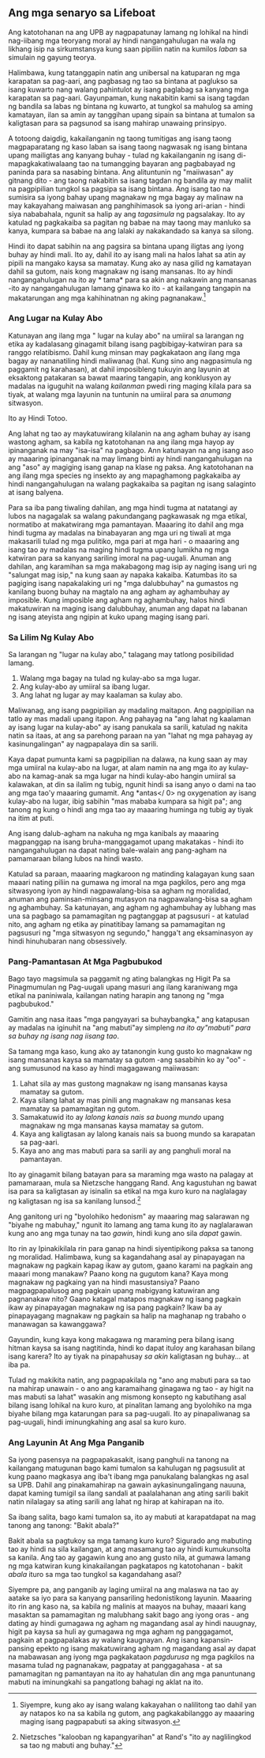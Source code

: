 ## Ang mga senaryo sa Lifeboat

Ang katotohanan na ang UPB ay nagpapatunay lamang ng lohikal na hindi nag-iibang mga teoryang moral ay hindi nangangahulugan na wala ng likhang isip na sirkumstansya kung saan pipiliin natin na kumilos *laban* sa simulain ng gayung teorya.

Halimbawa, kung tatanggapin natin ang unibersal na katuparan ng mga karapatan sa pag-aari, ang pagbasag ng tao sa bintana at paglukso sa isang kuwarto nang walang pahintulot ay isang paglabag sa kanyang mga karapatan sa pag-aari. Gayunpaman, kung nakabitin kami sa isang tagdan ng bandila sa labas ng bintana ng kuwarto, at tungkol sa mahulog sa aming kamatayan, ilan sa amin ay tanggihan upang sipain sa bintana at tumalon sa kaligtasan para sa pagsunod sa isang mahirap unawaing prinsipyo.

A totoong daigdig, kakailanganin ng taong tumitigas ang isang taong magpaparatang ng kaso laban sa isang taong nagwasak ng isang bintana upang mailigtas ang kanyang buhay - tulad ng kakailanganin ng isang di-mapagkakatiwalaang tao na tumangging bayaran ang pagbabayad ng paninda para sa nasabing bintana. Ang alituntunin ng "maiiwasan" ay gitnang dito - ang taong nakabitin sa isang tagdan ng bandila ay may maliit na pagpipilian tungkol sa pagsipa sa isang bintana. Ang isang tao na sumisira sa iyong bahay upang magnakaw ng mga bagay ay malinaw na may kakayahang maiwasan ang panghihimasok sa iyong ari-arian - hindi siya nababahala, ngunit sa halip ay ang *tagasimula* ng pagsalakay. Ito ay katulad ng pagkakaiba sa pagitan ng babae na may taong may manluko sa kanya, kumpara sa babae na ang lalaki ay nakakandado sa kanya sa silong.

Hindi ito dapat sabihin na ang pagsira sa bintana upang iligtas ang iyong buhay ay hindi mali. Ito ay, dahil ito ay isang mali na halos lahat sa atin ay pipili na mangako kaysa sa mamatay. Kung ako ay nasa gilid ng kamatayan dahil sa gutom, nais kong magnakaw ng isang mansanas. Ito ay hindi nangangahulugan na ito ay * tama* para sa akin ang nakawin ang mansanas -ito ay nangangahulugan lamang ginawa ko ito - at kailangang tangapin na makatarungan ang mga kahihinatnan ng aking pagnanakaw.[^10]

### Ang Lugar na Kulay Abo

Katunayan ang ilang mga " lugar na kulay abo" na umiiral sa larangan ng etika ay kadalasang ginagamit bilang isang pagbibigay-katwiran para sa ranggo relatibismo. Dahil kung minsan may pagkakataon ang ilang mga bagay ay nananatiling hindi maliwanag (hal. Kung sino ang nagpasimula ng paggamit ng karahasan), at dahil imposibleng tukuyin ang layunin at eksaktong patakaran sa bawat maaring tangapin, ang konklusyon ay madalas na iguguhit na walang *kailanman* pwedi ring maging kilala para sa tiyak, at walang mga layunin na tuntunin na umiiral para sa *anumang* sitwasyon.

Ito ay Hindi Totoo.

Ang lahat ng tao ay maykatuwirang kilalanin na ang agham buhay ay isang wastong agham, sa kabila ng katotohanan na ang ilang mga hayop ay ipinanganak na may "isa-isa" na pagbago. Ann katunayan na ang isang aso ay maaaring ipinanganak na may limang binti ay hindi nangangahulugan na ang "aso" ay magiging isang ganap na klase ng paksa. Ang katotohanan na ang ilang mga species ng insekto ay ang mapaghamong pagkakaiba ay hindi nangangahulugan na walang pagkakaiba sa pagitan ng isang salaginto at isang balyena.

Para sa iba pang tiwaling dahilan, ang mga hindi tugma at natatangi ay lubos na nagagalak sa walang pakundangang pagkawasak ng mga etikal, normatibo at makatwirang mga pamantayan. Maaaring ito dahil ang mga hindi tugma ay madalas na binabayaran ang mga uri ng tiwali at mga makasarili tulad ng mga pulitiko, mga pari at mga hari - o maaaring ang isang tao ay madalas na maging hindi tugma upang lumikha ng mga katwiran para sa kanyang sariling imoral na pag-uugali. Anuman ang dahilan, ang karamihan sa mga makabagong mag isip ay naging isang uri ng "salungat mag isip," na kung saan ay napaka kakaiba. Katumbas ito sa pagiging isang napakalaking uri ng "mga dalubbuhay" na gumastos ng kanilang buong buhay na magtalo na ang agham ay aghambuhay ay imposible. Kung imposible ang agham ng aghambuhay, halos hindi makatuwiran na maging isang dalubbuhay, anuman ang dapat na labanan ng isang ateyista ang ngipin at kuko upang maging isang pari.

### Sa Lilim Ng Kulay Abo

Sa larangan ng "lugar na kulay abo," talagang may tatlong posibilidad lamang.

1. Walang mga bagay na tulad ng kulay-abo sa mga lugar.
2. Ang kulay-abo ay umiiral sa ibang lugar.
3. Ang lahat ng lugar ay may kaalaman sa kulay abo.

Maliwanag, ang isang pagpipilian ay madaling maitapon. Ang pagpipilian na tatlo ay mas madali upang itapon. Ang pahayag na "ang lahat ng kaalaman ay isang lugar na kulay-abo" ay isang panukala sa sarili, katulad ng nakita natin sa itaas, at ang sa parehong paraan na yan "lahat ng mga pahayag ay kasinungalingan" ay nagpapalaya din sa sarili.

Kaya dapat pumunta kami sa pagpipilian na dalawa, na kung saan ay may mga umiiral na kulay-abo na lugar, at alam namin na ang mga ito ay kulay-abo na kamag-anak sa mga lugar na hindi kulay-abo hangin umiiral sa kalawakan, at din sa ilalim ng tubig, ngunit hindi sa isang anyo o dami na tao ang mga tao'y maaaring gumamit. Ang *antas</ 0> ng oxygenation ay isang kulay-abo na lugar, ibig sabihin "mas mababa kumpara sa higit pa"; ang tanong ng kung o hindi ang mga tao ay maaaring huminga ng tubig ay tiyak na itim at puti.</p> 

Ang isang dalub-agham na nakuha ng mga kanibals ay maaaring magpanggap na isang bruha-manggagamot upang makatakas - hindi ito nangangahulugan na dapat nating bale-walain ang pang-agham na pamamaraan bilang lubos na hindi wasto.

Katulad sa paraan, maaaring magkaroon ng matinding kalagayan kung saan maaari nating piliin na gumawa ng imoral na mga pagkilos, pero ang mga sitwasyong iyon ay hindi nagpawalang-bisa sa agham ng moralidad, anuman ang paminsan-minsang mutasyon na nagpawalang-bisa sa agham ng aghambuhay. Sa katunayan, ang agham ng aghambuhay ay lubhang mas una sa pagbago sa pamamagitan ng pagtanggap at pagsusuri - at katulad nito, ang agham ng etika ay pinatitibay lamang sa pamamagitan ng pagsusuri ng "mga sitwasyon ng segundo," hangga't ang eksaminasyon ay hindi hinuhubaran nang obsessively.

### Pang-Pamantasan At Mga Pagbubukod

Bago tayo magsimula sa paggamit ng ating balangkas ng Higit Pa sa Pinagmumulan ng Pag-uugali upang masuri ang ilang karaniwang mga etikal na paniniwala, kailangan nating harapin ang tanong ng "mga pagbubukod."

Gamitin ang nasa itaas "mga pangyayari sa buhaybangka," ang katapusan ay madalas na iginuhit na "ang mabuti"ay simpleng *na ito ay"mabuti" para sa buhay ng isang nag iisang tao*.

Sa tamang mga kaso, kung ako ay tatanongin kung gusto ko magnakaw ng isang mansanas kaysa sa mamatay sa gutom -ang sasabihin ko ay "oo" - ang sumusunod na kaso ay hindi magagawang maiiwasan:

1. Lahat sila ay mas gustong magnakaw ng isang mansanas kaysa mamatay sa gutom.
2. Kaya silang lahat ay mas pinili ang magnakaw ng mansanas kesa mamatay sa pamamagitan ng gutom.
3. Samakatuwid ito ay *lalong kanais nais sa buong mundo* upang magnakaw ng mga mansanas kaysa mamatay sa gutom.
4. Kaya ang kaligtasan ay lalong kanais nais sa buong mundo sa karapatan sa pag-aari.
5. Kaya ano ang mas mabuti para sa sarili ay ang panghuli moral na pamantayan.

Ito ay ginagamit bilang batayan para sa maraming mga wasto na palagay at pamamaraan, mula sa Nietzsche hanggang Rand. Ang kagustuhan ng bawat isa para sa kaligtasan ay isinalin sa etikal na mga kuro kuro na naglalagay ng kaligtasan ng isa sa kanilang lunsod.[^11]

Ang ganitong uri ng "byolohiko hedonism" ay maaaring mag salarawan ng "biyahe ng mabuhay," ngunit ito lamang ang tama kung ito ay naglalarawan kung ano ang mga tunay na tao *gawin*, hindi kung ano sila *dapat* gawin.

Ito rin ay Ipinakikilala rin para ganap na hindi siyentipikong paksa sa tanong ng moralidad. Halimbawa, kung sa kagandahang asal ay pinapayagan na magnakaw ng pagkain kapag ikaw ay gutom, gaano karami na pagkain ang maaari mong manakaw? Paano kong na gugutom kana? Kaya mong magnakaw ng pagkaing yan na hindi masustansiya? Paano magpagpapalusog ang pagkain upang mabigyang katuwiran ang pagnanakaw nito? Gaano katagal matapos magnakaw ng isang pagkain ikaw ay pinapayagan magnakaw ng isa pang pagkain? Ikaw ba ay pinapayagang magnakaw ng pagkain sa halip na maghanap ng trabaho o manawagan sa kawanggawa?

Gayundin, kung kaya kong makagawa ng maraming pera bilang isang hitman kaysa sa isang nagtitinda, hindi ko dapat ituloy ang karahasan bilang isang karera? Ito ay tiyak na pinapahusay *sa akin* kaligtasan ng buhay... at iba pa.

Tulad ng makikita natin, ang pagpapakilala ng "ano ang mabuti para sa tao na mahirap unawain - o ano ang karamaihang ginagawa ng tao - ay higit na mas mabuti sa lahat" wasakin ang mismong konsepto ng kabutihang asal bilang isang lohikal na kuro kuro, at pinalitan lamang ang byolohiko na mga biyahe bilang mga katarungan para sa pag-uugali. Ito ay pinapaliwanag sa pag-uugali, hindi iminungkahing ang asal sa kuro kuro.

### Ang Layunin At Ang Mga Panganib

Sa iyong pasensya na pagpapakasakit, isang panghuli na tanong na kailangang matugunan bago kami tumalon sa kahulugan ng pagsusulit at kung paano magkasya ang iba't ibang mga panukalang balangkas ng asal sa UPB. Dahil ang pinakamahirap na gawain aykasinungalingang nauuna, dapat kaming tumigil sa ilang sandali at paalalahanan ang ating sarili bakit natin nilalagay sa ating sarili ang lahat ng hirap at kahirapan na ito.

Sa ibang salita, bago kami tumalon sa, ito ay mabuti at karapatdapat na mag tanong ang tanong: "Bakit abala?"

Bakit abala sa pagtukoy sa mga tamang kuro kuro? Sigurado ang mabuting tao ay hindi na sila kailangan, at ang masamang tao ay hindi kumukunsolta sa kanila. Ang tao ay gagawin kung ano ang gusto nila, at gumawa lamang ng mga katwiran kung kinakailangan pagkatapos ng katotohanan - bakit *abala* ituro sa mga tao tungkol sa kagandahang asal?

Siyempre pa, ang panganib ay laging umiiral na ang malaswa na tao ay aatake sa iyo para sa kanyang pansariling hedonistikong layunin. Maaaring ito rin ang kaso na, sa kabila ng malinis at maayos na buhay, maaari kang masaktan sa pamamagitan ng malubhang sakit bago ang iyong oras - ang dating ay hindi gumagawa ng agham ng magandang asal ay hindi nauugnay, higit pa kaysa sa huli ay gumagawa ng mga agham ng panggagamot, pagkain at pagpapalakas ay walang kaugnayan. Ang isang kapansin-pansing epekto ng isang makatuwirang agham ng magandang asal ay dapat na mabawasan ang iyong mga pagkakataon *pagdurusa* ng mga pagkilos na masama tulad ng pagnanakaw, pagpatay at panggagahasa - at sa pamamagitan ng pamantayan na ito ay hahatulan din ang mga panuntunang mabuti na iminungkahi sa pangatlong bahagi ng aklat na ito.

[^10]: Siyempre, kung ako ay isang walang kakayahan o nalilitong tao dahil yan ay natapos ko na sa kabila ng gutom, ang pagkakabilanggo ay maaaring maging isang pagpapabuti sa aking sitwasyon.

[^11]: Nietzsches "kalooban ng kapangyarihan" at Rand's "ito ay naglilingkod sa tao ng mabuti ang buhay."